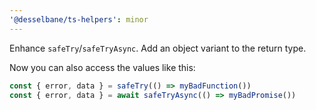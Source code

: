 ```yaml
---
'@desselbane/ts-helpers': minor
---
```


Enhance `safeTry`/`safeTryAsync`. Add an object variant to the return type.

Now you can also access the values like this:

```typescript
const { error, data } = safeTry(() => myBadFunction())
const { error, data } = await safeTryAsync(() => myBadPromise())
```
